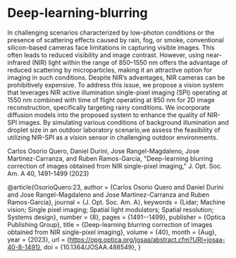 # Deep-learning-blurring

In challenging scenarios characterized by low-photon conditions or the presence of scattering effects caused by rain, fog, or smoke, conventional silicon-based cameras face 
limitations in capturing visible images. This often leads to reduced visibility and image contrast. However, using near-infrared (NIR) light within the range of 850–1550 nm
offers the advantage of reduced scattering by microparticles, making it an attractive option for imaging in such conditions. Despite NIR’s advantages, NIR cameras can be 
prohibitively expensive. To address this issue, we propose a vision system that leverages NIR active illumination single-pixel imaging (SPI) operating at 1550 nm combined 
with time of flight operating at 850 nm for 2D image reconstruction, specifically targeting rainy conditions. We incorporate diffusion models into the proposed system to 
enhance the quality of NIR-SPI images. By simulating various conditions of background illumination and droplet size in an outdoor laboratory scenario,we assess the feasibility
of utilizing NIR-SPI as a vision sensor in challenging outdoor environments.


Carlos Osorio Quero, Daniel Durini, Jose Rangel-Magdaleno, Jose Martinez-Carranza, and Ruben Ramos-Garcia, "Deep-learning blurring correction of images obtained from NIR single-pixel imaging," J. Opt. Soc. Am. A 40, 1491-1499 (2023)


@article{OsorioQuero:23,
author = {Carlos Osorio Quero and Daniel Durini and Jose Rangel-Magdaleno and Jose Martinez-Carranza and Ruben Ramos-Garcia},
journal = {J. Opt. Soc. Am. A},
keywords = {Lidar; Machine vision; Single pixel imaging; Spatial light modulators; Spatial resolution; Systems design},
number = {8},
pages = {1491--1499},
publisher = {Optica Publishing Group},
title = {Deep-learning blurring correction of images obtained from NIR single-pixel imaging},
volume = {40},
month = {Aug},
year = {2023},
url = {https://opg.optica.org/josaa/abstract.cfm?URI=josaa-40-8-1491},
doi = {10.1364/JOSAA.488549},
}

